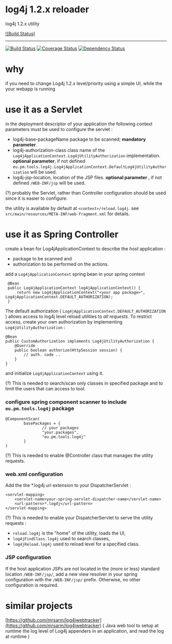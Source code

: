 log4j 1.2.x reloader
==============
log4j 1.2.x utility


[![Build Status]](https://github.com/silviuilie/reload-log4j/actions/workflows/main.yml/badge.svg)

---

[![Build Status](https://travis-ci.org/silviuilie/reload-log4j.svg?branch=master)](https://travis-ci.org/silviuilie/reload-log4j) [![Coverage Status](https://coveralls.io/repos/silviuilie/reload-log4j/badge.png?branch=master)](https://coveralls.io/r/silviuilie/reload-log4j?branch=master) [![Dependency Status](https://www.versioneye.com/user/projects/54436bde53acfab90700001c/badge.svg?style=flat)](https://www.versioneye.com/user/projects/54436bde53acfab90700001c)


why  
===

if you need to change Log4j 1.2.x level/priority using a simple UI, while the your webapp is running
 

use it as a Servlet
===

in the deployment descriptor of your application the following context parameters must be used to configure the servlet :

- log4j-base-packageName  package to be scanned; **mandatory parameter**.
- log4j-authorization-class class name of the `Log4jApplicationContext.Log4jUtilityAuthorization` implementation.
**optional parameter**, if not defined `eu.pm.tools.log4j.Log4jApplicationContext.DefaultLog4jUtilityAuthorization` will be used.
- log4j-jsp-location, location of the JSP files. **optional parameter** , if not defined `/WEB-INF/jsp` will be used.

(?)
probably the Servlet, rather than Controller configuration should be used since it is easier to configure.

the utility is available by default at `<context>/reload.log4j`. see `src/main/resources/META-INF/web-fragment.xml` for details.

use it as Spring Controller
===
  create a bean for Log4jApplicationContext to describe the *host* application :

* package to be scanned and
* authorization to be performed on the actions.

add a `Log4jApplicationContext` spring bean in your spring context

     @Bean
     public Log4jApplicationContext log4jApplicationContext() {
         return new Log4jApplicationContext("<your app package>", Log4jApplicationContext.DEFAULT_AUTHORIZATION);
     }

The default authorization ( `Log4jApplicationContext.DEFAULT_AUTHORIZATION` ) allows access to log4j level reload
utilities to *all requests*. To restrict access, create your own authorization by implementing `Log4jUtilityAuthorization` :


    @Bean
    public CustomAuthorization implements Log4jUtilityAuthorization {
        @Override
        public boolean authorize(HttpSession session) {
            // auth. code ..
        }
    }

and initialize `Log4jApplicationContext` using it.

(?) This is needed to search/scan only classes in specified package and to limit the users that can access to tool.

### configure spring component scanner to include `eu.pm.tools.log4j` package


    @ComponentScan(
            basePackages = {
                    // your packages
                    "your.packages",
                    "eu.pm.tools.log4j"
            }
    )

(?) This is needed to enable @Controller class that manages the utility requests.


### web.xml configuration

Add the the *.log4j url extension to your DispatcherServlet :

    <servlet-mapping>
        <servlet-name>your-spring-servlet-dispatcher-name</servlet-name>
        <url-pattern>*.log4j</url-pattern>
    </servlet-mapping>

(?) This is needed to enable your DispatcherServlet to serve the utility requests :

- `reload.log4j` is the "home" of the utility, loads the UI,
- `log4jFindClass.log4j` used to search classes,
- `log4jReload.log4j` used to reload level for a specified class.

### JSP configuration

If the host application JSPs are not located in the (more or less) standard location `/WEB-INF/jsp/`, add a new
view resolver in your spring configuration with the `/WEB-INF/jsp/` prefix.
Otherwise, no other configuration is required.


similar projects
===

[https://github.com/mrsarm/log4jwebtracker](https://github.com/mrsarm/log4jwebtracker) ( Java web tool to setup at runtime the log level of Log4j appenders in an application, and read the log at runtime )
